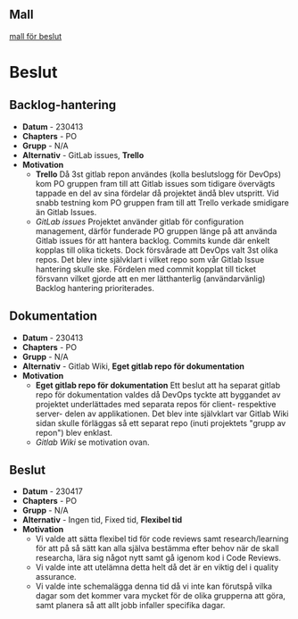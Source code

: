 ## Mall
[mall för beslut](../../Mallar/beslut.md)

# Beslut

## Backlog-hantering

- **Datum** - 230413
- **Chapters** - PO
- **Grupp** - N/A
- **Alternativ** - GitLab issues, **Trello**
- **Motivation**
  - **Trello** Då 3st gitlab repon användes (kolla beslutslogg för DevOps) kom PO gruppen fram till att Gitlab issues som tidigare övervägts tappade en del av sina fördelar då projektet ändå blev utspritt. Vid snabb testning kom PO gruppen fram till att Trello verkade smidigare än Gitlab Issues.
  - _GitLab issues_ Projektet använder gitlab för configuration management, därför funderade PO gruppen länge på att använda Gitlab issues för att hantera backlog. Commits kunde där enkelt kopplas till olika tickets. Dock försvårade att DevOps valt 3st olika repos. Det blev inte självklart i vilket repo som vår Gitlab Issue hantering skulle ske. Fördelen med commit kopplat till ticket försvann vilket gjorde att en mer lätthanterlig (användarvänlig) Backlog hantering prioriterades.


## Dokumentation
- **Datum** - 230413
- **Chapters** - PO
- **Grupp** - N/A
- **Alternativ** - Gitlab Wiki, **Eget gitlab repo för dokumentation**
- **Motivation**
  - **Eget gitlab repo för dokumentation** Ett beslut att ha separat gitlab repo för dokumentation valdes då DevOps tyckte att byggandet av projektet underlättades med separata repos för client- respektive server- delen av applikationen. Det blev inte självklart var Gitlab Wiki sidan skulle förläggas så ett separat repo (inuti projektets "grupp av repon") blev enklast.
  - _Gitlab Wiki_ se motivation ovan.

## Beslut
- **Datum** - 230417
- **Chapters** - PO
- **Grupp** - N/A
- **Alternativ** - Ingen tid, Fixed tid, **Flexibel tid**
- **Motivation**
  - Vi valde att sätta flexibel tid för code reviews samt research/learning för att på så sätt kan alla själva bestämma efter behov när de skall researcha, lära sig något nytt samt gå igenom kod i Code Reviews.
  - Vi valde inte att utelämna detta helt då det är en viktig del i quality assurance.
  - Vi valde inte schemalägga denna tid då vi inte kan förutspå vilka dagar som det kommer vara mycket för de olika grupperna att göra, samt planera så att allt jobb infaller specifika dagar.
